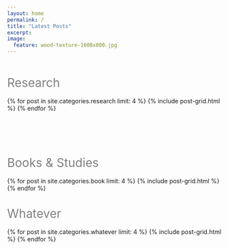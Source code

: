 ```yaml
---
layout: home
permalink: /
title: "Latest Posts"
excerpt:
image:
  feature: wood-texture-1600x800.jpg
---
```



<div style="text-align:left">
  <span style = " font-size:2em;  color: gray;">
    &nbsp;<br />
    Research<br />
    </span>
    &nbsp;<br />
</div>
<div class="tiles">
    {% for post in site.categories.research limit: 4 %}
        {% include post-grid.html %}
    {% endfor %}
</div>


<div style="text-align:left">
  <span style = " font-size:2em;  color: gray;">
    &nbsp;<br />
    &nbsp;<br />
    &nbsp;<br />
    Books & Studies<br />
    </span>
    &nbsp;<br />
</div>
<div class="tiles">
    {% for post in site.categories.book limit: 4 %}
        {% include post-grid.html %}
    {% endfor %}
</div>



<div style="text-align:left">
  <span style = " font-size:2em;  color: gray;">
    &nbsp;<br />
    Whatever<br />
    </span>
    &nbsp;<br />
</div>
<div class="tiles">
    {% for post in site.categories.whatever limit: 4 %}
        {% include post-grid.html %}
    {% endfor %}
</div>
